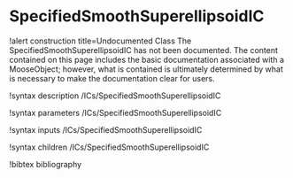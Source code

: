 <!-- MOOSE Documentation Stub: Remove this when content is added. -->

# SpecifiedSmoothSuperellipsoidIC

!alert construction title=Undocumented Class
The SpecifiedSmoothSuperellipsoidIC has not been documented. The content contained on this page
includes the basic documentation associated with a MooseObject; however, what is contained is
ultimately determined by what is necessary to make the documentation clear for users.

!syntax description /ICs/SpecifiedSmoothSuperellipsoidIC

!syntax parameters /ICs/SpecifiedSmoothSuperellipsoidIC

!syntax inputs /ICs/SpecifiedSmoothSuperellipsoidIC

!syntax children /ICs/SpecifiedSmoothSuperellipsoidIC

!bibtex bibliography
